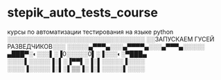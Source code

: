 # stepik_auto_tests_course
курсы по автоматизации тестирования на языке python
░░░░░░░░░░░░░░░░░░░░░░░░░░░░░░░░
░░ЗАПУСКАЕМ ГУСЕЙ РАЗВЕДЧИКОВ░░░
░░░░░▄▀▀▀▄░░░▄▀▀▀▀▄░░░▄▀▀▀▄░░░░░
▄███▀░◐░░░▌░▐0░░░░░0▌░▐░░░◐░▀███▄
░░░░▌░░░░░▐░▌░▐▀▀▌░▐░▌░░░░░▐░░░░
░░░░▐░░░░░▐░▌░▌▒▒▐░▐░▌░░░░░▌░░░░

